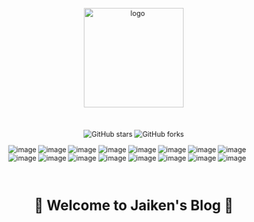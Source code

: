 <p align="center">
  <a href="https://jaikenwong.github.io/" target="_blank" rel="noopener noreferrer">
    <img width="200" src="https://github.com/JaikenWong/jaikenwong.github.io/blob/main/images/niubi.png?raw=true" alt="logo" />
  </a>
</p>
<br/>
<p align="center">
  <img alt="GitHub stars" src="https://img.shields.io/github/stars/JaikenWong/jaikenwong.github.io?style=flat-square&logo=github&color=616ae5">
  <img alt="GitHub forks" src="https://img.shields.io/github/forks/JaikenWong/jaikenwong.github.io?style=flat-square&logo=github&color=616ae5">

  ![image](https://img.shields.io/badge/操作系统-blue.svg) ![image](https://img.shields.io/badge/场景面试-red.svg) ![image](https://img.shields.io/badge/Rust语言-blue.svg) ![image](https://img.shields.io/badge/OpenAI-red.svg) ![image](https://img.shields.io/badge/实战项目-blue.svg) ![image](https://img.shields.io/badge/Java语言-red.svg) ![image](https://img.shields.io/badge/Python语言-blue.svg) ![image](https://img.shields.io/badge/GO语言-blue.svg) ![image](https://img.shields.io/badge/算法专栏-red.svg) ![image](https://img.shields.io/badge/WebUI-blue.svg) ![image](https://img.shields.io/badge/开发工具-red.svg) ![image](https://img.shields.io/badge/分布式-blue.svg) ![image](https://img.shields.io/badge/微服务-red.svg) ![image](https://img.shields.io/badge/云原生-blue.svg) ![image](https://img.shields.io/badge/数据库-red.svg) ![image](https://img.shields.io/badge/技术拓展-green.svg)

</p>
<br/>

<div align="center">

# 🚀 Welcome to **Jaiken's Blog** 🚀

</div>

